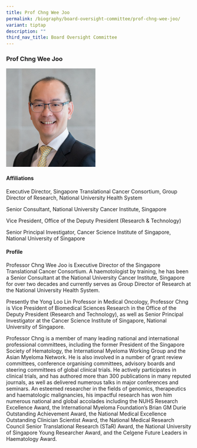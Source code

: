 ```yaml
---
title: Prof Chng Wee Joo
permalink: /biography/board-oversight-committee/prof-chng-wee-joo/
variant: tiptap
description: ""
third_nav_title: Board Oversight Committee
---
```

<h3>Prof Chng Wee Joo</h3><div class="isomer-image-wrapper"><img style="width: 48%;" height="auto" width="100%" alt="" src="/images/Biography/Board Oversight Committee/Photo_CWJ_resized.png"></div><h4>Affiliations</h4><p>Executive Director, Singapore Translational Cancer Consortium, Group Director of Research, National University Health System</p><p>Senior Consultant, National University Cancer Institute, Singapore</p><p>Vice President, Office of the Deputy President (Research &amp; Technology)</p><p>Senior Principal Investigator, Cancer Science Institute of Singapore, National University of Singapore</p><h4>Profile</h4><p>Professor Chng Wee Joo is Executive Director of the Singapore Translational Cancer Consortium. A haemotologist by training, he has been a Senior Consultant at the National University Cancer Institute, Singapore for over two decades and currently serves as Group Director of Research at the National University Health System.</p><p>Presently the Yong Loo Lin Professor in Medical Oncology, Professor Chng is Vice President of Biomedical Sciences Research in the Office of the Deputy President (Research and Technology), as well as Senior Principal Investigator at the Cancer Science Institute of Singapore, National University of Singapore.</p><p>Professor Chng is a member of many leading national and international professional committees, including the former President of the Singapore Society of Hematology, the International Myeloma Working Group and the Asian Myeloma Network. He is also involved in a number of grant review committees, conference organising committees, advisory boards and steering committees of global clinical trials. He actively participates in clinical trials, and has authored more than 300 publications in many reputed journals, as well as delivered numerous talks in major conferences and seminars. An esteemed researcher in the fields of genomics, therapeutics and haematologic malignancies, his impactful research has won him numerous national and global accolades including the NUHS Research Excellence Award, the International Myeloma Foundation’s Brian GM Durie Outstanding Achievement Award, the National Medical Excellence Outstanding Clinician Scientist Award, the National Medical Research Council Senior Translational Research (STaR) Award, the National University of Singapore Young Researcher Award, and the Celgene Future Leaders in Haematology Award.</p>